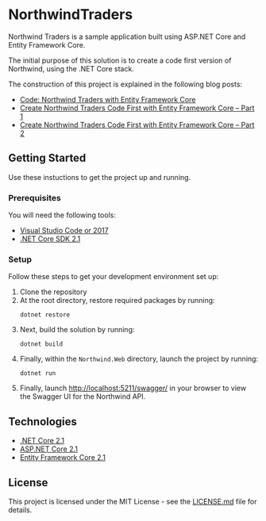 # NorthwindTraders

Northwind Traders is a sample application built using ASP.NET Core and Entity Framework Core.

The initial purpose of this solution is to create a code first version of Northwind, using the .NET Core stack.

The construction of this project is explained in the following blog posts:

* [Code: Northwind Traders with Entity Framework Core](http://www.codingflow.net/northwind-traders-with-entity-framework-core/)
* [Create Northwind Traders Code First with Entity Framework Core – Part 1](http://www.codingflow.net/create-northwind-traders-code-first-with-entity-framework-core-part-1/)
* [Create Northwind Traders Code First with Entity Framework Core – Part 2](http://www.codingflow.net/create-northwind-traders-code-first-with-entity-framework-core-part-2/)

## Getting Started
Use these instuctions to get the project up and running.

### Prerequisites
You will need the following tools:

* [Visual Studio Code or 2017](https://www.visualstudio.com/downloads/)
* [.NET Core SDK 2.1](https://www.microsoft.com/net/download/)

### Setup
Follow these steps to get your development environment set up:

  1. Clone the repository
  2. At the root directory, restore required packages by running:
     ```
     dotnet restore
     ```
  3. Next, build the solution by running:
     ```
     dotnet build
     ```
  4. Finally, within the `Northwind.Web` directory, launch the project by running:
     ```
     dotnet run
     ```
   5. Finally, launch [http://localhost:5211/swagger/]() in your browser to view the Swagger UI for the Northwind API.

## Technologies
* [.NET Core 2.1](https://blogs.msdn.microsoft.com/dotnet/2018/05/30/announcing-net-core-2-1/)
* [ASP.NET Core 2.1](https://blogs.msdn.microsoft.com/webdev/2018/05/30/asp-net-core-2-1-0-now-available/)
* [Entity Framework Core 2.1](https://blogs.msdn.microsoft.com/dotnet/2018/05/30/announcing-entity-framework-core-2-1/)

## License

This project is licensed under the MIT License - see the [LICENSE.md](https://github.com/JasonGT/NorthwindTraders/blob/master/LICENSE.md) file for details.
